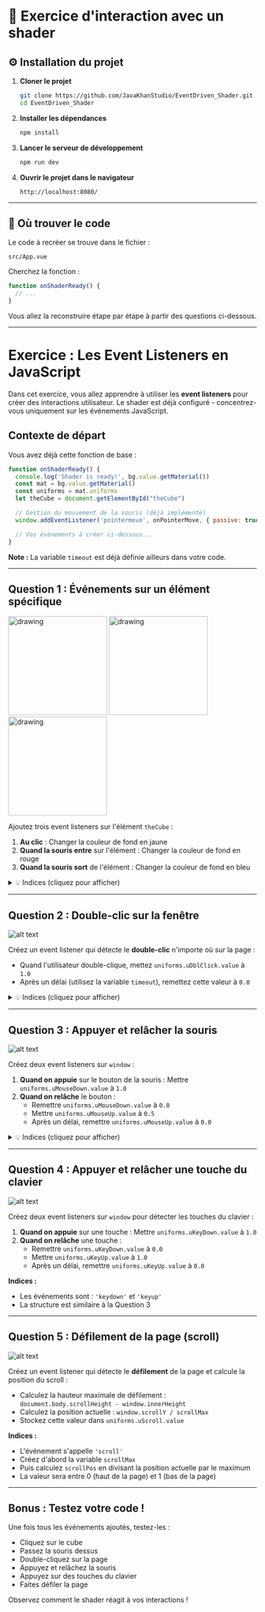 # 🧩 Exercice d'interaction avec un shader

## ⚙️ Installation du projet

1. **Cloner le projet**
   ```bash
   git clone https://github.com/JavaKhanStudio/EventDriven_Shader.git
   cd EventDriven_Shader
   ```

2. **Installer les dépendances**
   ```bash
   npm install
   ```

3. **Lancer le serveur de développement**
   ```bash
   npm run dev
   ```

4. **Ouvrir le projet dans le navigateur**
   ```
   http://localhost:8080/
   ```

---

## 📁 Où trouver le code

Le code à recréer se trouve dans le fichier :

```
src/App.vue
```

Cherchez la fonction :

```js
function onShaderReady() {
  // ...
}
```

Vous allez la reconstruire étape par étape à partir des questions ci-dessous.

---

# Exercice : Les Event Listeners en JavaScript

Dans cet exercice, vous allez apprendre à utiliser les **event listeners** pour créer des interactions utilisateur. Le shader est déjà configuré - concentrez-vous uniquement sur les événements JavaScript.

## Contexte de départ

Vous avez déjà cette fonction de base :

```javascript
function onShaderReady() {
  console.log('Shader is ready!', bg.value.getMaterial())
  const mat = bg.value.getMaterial()
  const uniforms = mat.uniforms
  let theCube = document.getElementById("theCube")

  // Gestion du mouvement de la souris (déjà implémenté)
  window.addEventListener('pointermove', onPointerMove, { passive: true })

  // Vos événements à créer ci-dessous...
}
```

**Note :** La variable `timeout` est déjà définie ailleurs dans votre code.

---

## Question 1 : Événements sur un élément spécifique
<img src="screens/Libre.png" alt="drawing" width="200" height="200" style="display: inline"/>
<img src="screens/Click.png" alt="drawing" width="200" height="200" style="display: inline"/>
<img src="screens/Survol.png" alt="drawing" width="200" height="200" style="display: inline"/>


Ajoutez trois event listeners sur l'élément `theCube` :

1. **Au clic** : Changer la couleur de fond en jaune
2. **Quand la souris entre** sur l'élément : Changer la couleur de fond en rouge
3. **Quand la souris sort** de l'élément : Changer la couleur de fond en bleu

<details>
<summary>💡 Indices (cliquez pour afficher)</summary>

- Utilisez `addEventListener()` sur `theCube`
- Les événements sont : `'click'`, `'pointerenter'`, `'pointerleave'`
- Modifiez `theCube.style.backgroundColor`

</details>

---

## Question 2 : Double-clic sur la fenêtre

![alt text](screens/DoubleClick.png)

Créez un event listener qui détecte le **double-clic** n'importe où sur la page :

- Quand l'utilisateur double-clique, mettez `uniforms.uDblClick.value` à `1.0`
- Après un délai (utilisez la variable `timeout`), remettez cette valeur à `0.0`

<details>
<summary>💡 Indices (cliquez pour afficher)</summary>

- L'événement s'appelle `'dblclick'`
- Utilisez `setTimeout()` pour le délai
- Utilisez une fonction fléchée pour réinitialiser la valeur

</details>

---

## Question 3 : Appuyer et relâcher la souris

![alt text](screens/Press.png)

Créez deux event listeners sur `window` :

1. **Quand on appuie** sur le bouton de la souris : Mettre `uniforms.uMouseDown.value` à `1.0`
2. **Quand on relâche** le bouton :
    - Remettre `uniforms.uMouseDown.value` à `0.0`
    - Mettre `uniforms.uMouseUp.value` à `0.5`
    - Après un délai, remettre `uniforms.uMouseUp.value` à `0.0`

<details>
<summary>💡 Indices (cliquez pour afficher)</summary>

- Les événements sont : `'pointerdown'` et `'pointerup'`
- Pour `'pointerup'`, vous avez plusieurs actions à faire dans la même fonction

</details>

---

## Question 4 : Appuyer et relâcher une touche du clavier

![alt text](screens/ReleaseButton.png)

Créez deux event listeners sur `window` pour détecter les touches du clavier :

1. **Quand on appuie** sur une touche : Mettre `uniforms.uKeyDown.value` à `1.0`
2. **Quand on relâche** une touche :
    - Remettre `uniforms.uKeyDown.value` à `0.0`
    - Mettre `uniforms.uKeyUp.value` à `1.0`
    - Après un délai, remettre `uniforms.uKeyUp.value` à `0.0`

**Indices :**
- Les événements sont : `'keydown'` et `'keyup'`
- La structure est similaire à la Question 3

---

## Question 5 : Défilement de la page (scroll)

![alt text](screens/ScrollDown.png)

Créez un event listener qui détecte le **défilement** de la page et calcule la position du scroll :

- Calculez la hauteur maximale de défilement : `document.body.scrollHeight - window.innerHeight`
- Calculez la position actuelle : `window.scrollY / scrollMax`
- Stockez cette valeur dans `uniforms.uScroll.value`

**Indices :**
- L'événement s'appelle `'scroll'`
- Créez d'abord la variable `scrollMax`
- Puis calculez `scrollPos` en divisant la position actuelle par le maximum
- La valeur sera entre 0 (haut de la page) et 1 (bas de la page)

---

## Bonus : Testez votre code !

Une fois tous les événements ajoutés, testez-les :
- Cliquez sur le cube
- Passez la souris dessus
- Double-cliquez sur la page
- Appuyez et relâchez la souris
- Appuyez sur des touches du clavier
- Faites défiler la page

Observez comment le shader réagit à vos interactions !

